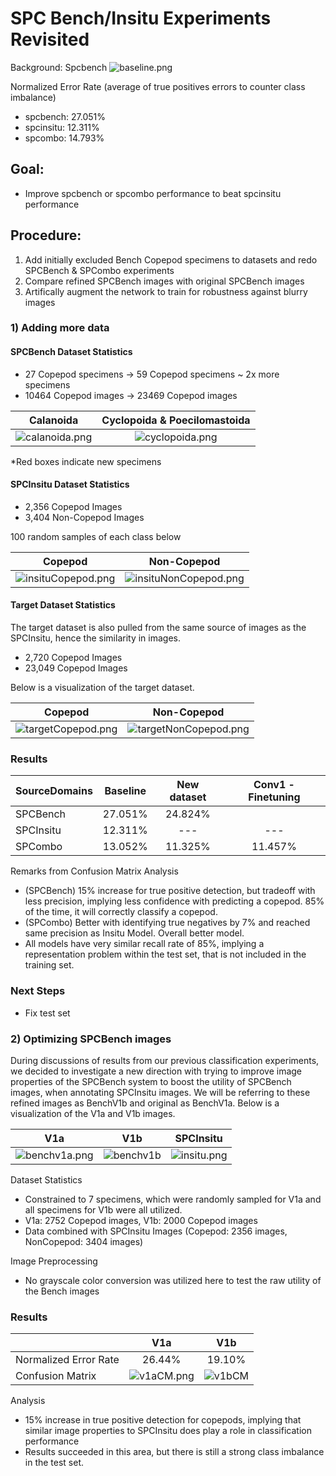 # SPC Bench/Insitu Experiments Revisited

Background: Spcbench 
![baseline.png](plots/baseline.png)

Normalized Error Rate (average of true positives errors to counter class imbalance)

* spcbench: 27.051%
* spcinsitu: 12.311%
* spcombo: 14.793%

## Goal: 
* Improve spcbench or spcombo performance to beat spcinsitu performance

## Procedure:
1) Add initially excluded Bench Copepod specimens to datasets and redo SPCBench & SPCombo experiments
2) Compare refined SPCBench images with original SPCBench images
3) Artifically augment the network to train for robustness against blurry images

### 1) Adding more data
#### SPCBench Dataset Statistics
* 27 Copepod specimens -> 59 Copepod specimens ~ 2x more specimens
* 10464 Copepod images -> 23469 Copepod images


| Calanoida        | Cyclopoida & Poecilomastoida          |
| ------------- |:-------------:|
| ![calanoida.png](plots/calanoidaAdditions.png)     | ![cyclopoida.png](plots/cyclopoidaAdditions.png)|
*Red boxes indicate new specimens

#### SPCInsitu Dataset Statistics
* 2,356 Copepod Images
* 3,404 Non-Copepod Images

100 random samples of each class below

| Copepod        | Non-Copepod           |
| ------------- |:-------------:|
| ![insituCopepod.png](plots/insituCopepod.png)      | ![insituNonCopepod.png](plots/insituNonCopepod.png) |

#### Target Dataset Statistics
The target dataset is also pulled from the same source of images as the SPCInsitu, hence the similarity in images.

* 2,720 Copepod Images
* 23,049 Copepod Images

Below is a visualization of the target dataset.

| Copepod        | Non-Copepod           |
| ------------- |:-------------:|
| ![targetCopepod.png](plots/targetCopepod.png)      | ![targetNonCopepod.png](plots/targetNonCopepod.png) |

### Results
| SourceDomains        | Baseline           | New dataset           | Conv1 - Finetuning   |
| ------------- |:-------------:|:-------------:|:-------:|
| SPCBench      | 27.051%       | 24.824%       |         |
| SPCInsitu     | 12.311%       | ---           |   ---   |
| SPCombo       | 13.052%       | 11.325%       | 11.457% |

Remarks from Confusion Matrix Analysis
* (SPCBench) 15% increase for true positive detection, but tradeoff with less precision, implying less confidence with predicting a copepod. 85% of the time, it will correctly classify a copepod.
* (SPCombo) Better with identifying true negatives by 7% and reached same precision as Insitu Model. Overall better model.
* All models have very similar recall rate of 85%, implying a representation problem within the test set, that is not included in the training set.

### Next Steps
* Fix test set

### 2) Optimizing SPCBench images

During discussions of results from our previous classification experiments, we decided to investigate a new direction with trying to improve image properties of the SPCBench system
to boost the utility of SPCBench images, when annotating SPCInsitu images. We will be referring to these refined images as BenchV1b and original as BenchV1a. Below
is a visualization of the V1a and V1b images.

| V1a      | V1b      | SPCInsitu    |
| :-----: | :-----: | :-----: |
| ![benchv1a.png](plots/benchv1aVisuals.png)      | ![benchv1b](plots/benchv1bVisuals.png)       | ![insitu.png](plots/spcInsitu.png)    |

Dataset Statistics
* Constrained to 7 specimens, which were randomly sampled for V1a and all specimens for V1b were all utilized.
* V1a: 2752 Copepod images, V1b: 2000 Copepod images
* Data combined with SPCInsitu Images (Copepod: 2356 images, NonCopepod: 3404 images)

Image Preprocessing
* No grayscale color conversion was utilized here to test the raw utility of the Bench images

### Results
|   | V1a  | V1b  |
|---|:---:|:---:|
| Normalized Error Rate  | 26.44%  | 19.10%  |
| Confusion Matrix  | ![v1aCM.png](plots/allv1c-noise100CM.png) | ![v1bCM](plots/allv1d-noise100CM.png) |

Analysis
* 15% increase in true positive detection for copepods, implying that similar image properties to SPCInsitu does play a role in classification performance
* Results succeeded in this area, but there is still a strong class imbalance in the test set. 